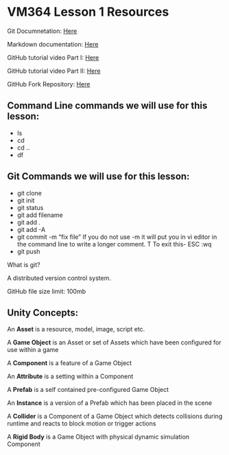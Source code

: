 # VM364 Lesson 1 Resources

Git Documnetation: [Here](http://git-scm.com/doc)

Markdown documentation: [Here](https://help.github.com/articles/markdown-basics/)

GitHub tutorial video Part I: [Here](https://www.youtube.com/watch?v=0fKg7e37bQE)

GitHub tutorial video Part II: [Here](https://www.youtube.com/watch?v=oFYyTZwMyAg)

GitHub Fork Repository: [Here](https://help.github.com/articles/fork-a-repo/)

## Command Line commands we will use for this lesson:
* ls
* cd
* cd ..
* df


## Git Commands we will use for this lesson:
* git clone
* git init
* git status
* git add filename
* git add .
* git add -A
* git commit -m “fix file”
	If you do not use -m it will put you in vi editor in the command line to write a longer comment. T	To exit this-     ESC :wq
* git push

What is git?

A distributed version control system.

GitHub file size limit: 100mb


## Unity Concepts:

An **Asset** is a resource, model, image, script etc.

A **Game Object** is an Asset or set of Assets which have been configured for use within a game

A **Component** is a feature of a Game Object

An **Attribute** is a setting within a Component

A **Prefab** is a self contained pre-configured Game Object

An **Instance** is a version of a Prefab which has been placed in the scene

A **Collider** is a Component of a Game Object which detects collisions during runtime and reacts to block motion or trigger actions

A **Rigid Body** is a Game Object with physical dynamic simulation Component

